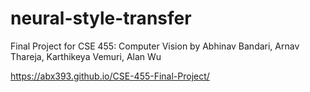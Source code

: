# neural-style-transfer

Final Project for CSE 455: Computer Vision by Abhinav Bandari, Arnav Thareja, Karthikeya Vemuri, Alan Wu

https://abx393.github.io/CSE-455-Final-Project/
